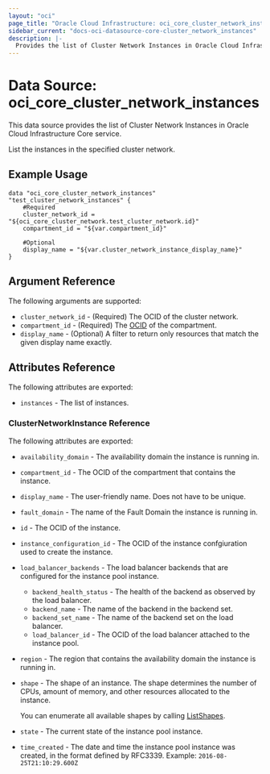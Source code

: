 ```yaml
---
layout: "oci"
page_title: "Oracle Cloud Infrastructure: oci_core_cluster_network_instances"
sidebar_current: "docs-oci-datasource-core-cluster_network_instances"
description: |-
  Provides the list of Cluster Network Instances in Oracle Cloud Infrastructure Core service
---
```


# Data Source: oci_core_cluster_network_instances
This data source provides the list of Cluster Network Instances in Oracle Cloud Infrastructure Core service.

List the instances in the specified cluster network.

## Example Usage

```hcl
data "oci_core_cluster_network_instances" "test_cluster_network_instances" {
	#Required
	cluster_network_id = "${oci_core_cluster_network.test_cluster_network.id}"
	compartment_id = "${var.compartment_id}"

	#Optional
	display_name = "${var.cluster_network_instance_display_name}"
}
```

## Argument Reference

The following arguments are supported:

* `cluster_network_id` - (Required) The OCID of the cluster network.
* `compartment_id` - (Required) The [OCID](https://docs.cloud.oracle.com/iaas/Content/General/Concepts/identifiers.htm) of the compartment.
* `display_name` - (Optional) A filter to return only resources that match the given display name exactly. 


## Attributes Reference

The following attributes are exported:

* `instances` - The list of instances.

### ClusterNetworkInstance Reference

The following attributes are exported:

* `availability_domain` - The availability domain the instance is running in.
* `compartment_id` - The OCID of the compartment that contains the instance.
* `display_name` - The user-friendly name.  Does not have to be unique.
* `fault_domain` - The name of the Fault Domain the instance is running in.
* `id` - The OCID of the instance.
* `instance_configuration_id` - The OCID of the instance confgiuration used to create the instance.
* `load_balancer_backends` - The load balancer backends that are configured for the instance pool instance. 
	* `backend_health_status` - The health of the backend as observed by the load balancer.
	* `backend_name` - The name of the backend in the backend set.
	* `backend_set_name` - The name of the backend set on the load balancer.
	* `load_balancer_id` - The OCID of the load balancer attached to the instance pool.
* `region` - The region that contains the availability domain the instance is running in.
* `shape` - The shape of an instance. The shape determines the number of CPUs, amount of memory, and other resources allocated to the instance.

	You can enumerate all available shapes by calling [ListShapes](https://docs.cloud.oracle.com/iaas/api/#/en/iaas/20160918/Shape/ListShapes). 
* `state` - The current state of the instance pool instance.
* `time_created` - The date and time the instance pool instance was created, in the format defined by RFC3339. Example: `2016-08-25T21:10:29.600Z` 

